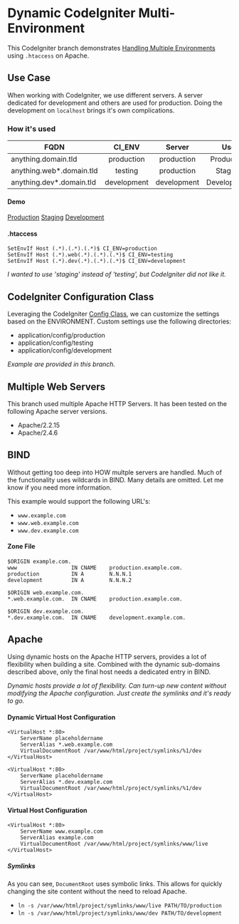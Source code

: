 # Dynamic CodeIgniter Multi-Environment

This CodeIgniter branch demonstrates [Handling Multiple Environments](https://www.codeigniter.com/user_guide/general/environments.html) using `.htaccess` on Apache.

## Use Case

When working with CodeIgniter, we use different servers.  A server dedicated for development and others are used for production.  Doing the development on `localhost` brings it's own complications.

### How it's used 

| FQDN        | CI_ENV           | Server  | Use |
| ------------- |:-------------:|:-----:|:-------:|
| anything.domain.tld       | production | production | Production |
| anything.web*.domain.tld     | testing      |   production | Staging |
| anything.dev*.domain.tld | development      |    development | Development |

#### Demo

[Production](http://flex.invite-comm.jp)
[Staging](http://flex.web4.invite-comm.jp)
[Development](http://flex.dev.invite-comm.jp)


#### .htaccess
```
SetEnvIf Host (.*).(.*).(.*)$ CI_ENV=production
SetEnvIf Host (.*).web(.*).(.*).(.*)$ CI_ENV=testing
SetEnvIf Host (.*).dev(.*).(.*).(.*)$ CI_ENV=development
```
_I wanted to use 'staging' instead of 'testing', but CodeIgniter did not like it._

## CodeIgniter Configuration Class

Leveraging the CodeIgniter [Config Class](https://www.codeigniter.com/user_guide/libraries/config.html), we can customize the settings based on the ENVIRONMENT.  Custom settings use the following directories:

- application/config/production
- application/config/testing
- application/config/development

_Example are provided in this branch._

## Multiple Web Servers

This branch used multiple Apache HTTP Servers.  It has been tested on the following Apache server versions.

-  Apache/2.2.15
-  Apache/2.4.6


## BIND

Without getting too deep into HOW multple servers are handled.  Much of the functionality uses wildcards in BIND.  Many details are omitted.  Let me know if you need more information.

This example would support the following URL's:

- `www.example.com`
- `www.web.example.com`
- `www.dev.example.com`

#### Zone File
```
$ORIGIN example.com.
www					IN CNAME    production.example.com.
production			IN A    	N.N.N.1
development			IN A    	N.N.N.2

$ORIGIN web.example.com.
*.web.example.com.  IN CNAME    production.example.com.

$ORIGIN dev.example.com.
*.dev.example.com.  IN CNAME    development.example.com.
```
## Apache

Using dynamic hosts on the Apache HTTP servers, provides a lot of flexibility when building a site.  Combined with the dynamic sub-domains described above, only the final host needs a dedicated entry in BIND.

_Dynamic hosts provide a lot of flexibility.  Can turn-up new content without modifying the Apache configuration.  Just create the symlinks and it's ready to go._

#### Dynamic Virtual Host Configuration
```
<VirtualHost *:80>
    ServerName placeholdername
    ServerAlias *.web.example.com
    VirtualDocumentRoot /var/www/html/project/symlinks/%1/dev
</VirtualHost>

<VirtualHost *:80>
    ServerName placeholdername
    ServerAlias *.dev.example.com
    VirtualDocumentRoot /var/www/html/project/symlinks/%1/dev
</VirtualHost>
```

#### Virtual Host Configuration
```
<VirtualHost *:80>
    ServerName www.example.com
    ServerAlias example.com
    VirtualDocumentRoot /var/www/html/project/symlinks/www/live
</VirtualHost>
```

##### Symlinks

As you can see, `DocumentRoot` uses symbolic links.  This allows for quickly changing the site content without the need to reload Apache.

- `ln -s /var/www/html/project/symlinks/www/live PATH/TO/production`
- `ln -s /var/www/html/project/symlinks/www/dev PATH/TO/development`